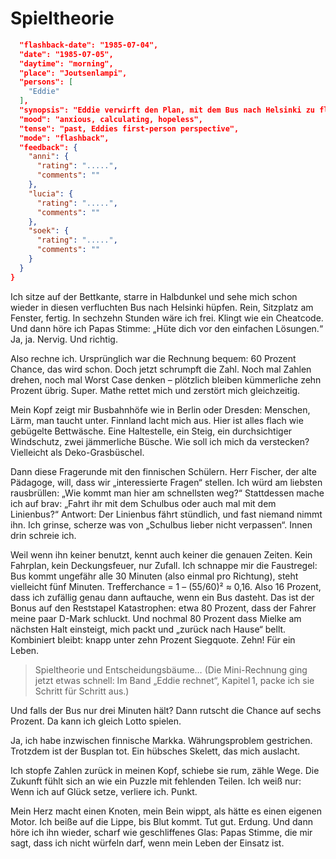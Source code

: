 # Spieltheorie

```json
  "flashback-date": "1985-07-04",
  "date": "1985-07-05",
  "daytime": "morning",
  "place": "Joutsenlampi",
  "persons": [
    "Eddie"
  ],
  "synopsis": "Eddie verwirft den Plan, mit dem Bus nach Helsinki zu fliehen – zu riskant, die Erfolgschance liegt unter zehn Prozent.",
  "mood": "anxious, calculating, hopeless",
  "tense": "past, Eddies first-person perspective",
  "mode": "flashback",
  "feedback": {
    "anni": {
      "rating": ".....",
      "comments": ""
    },
    "lucia": {
      "rating": ".....",
      "comments": ""
    },
    "soek": {
      "rating": ".....",
      "comments": ""
    }
  }
}
```

Ich sitze auf der Bettkante, starre in Halbdunkel und sehe mich schon wieder in
diesen verfluchten Bus nach Helsinki hüpfen. Rein, Sitzplatz am Fenster, fertig.
In sechzehn Stunden wäre ich frei. Klingt wie ein Cheatcode. Und dann höre ich
Papas Stimme: „Hüte dich vor den einfachen Lösungen.“ Ja, ja. Nervig. Und
richtig.

Also rechne ich. Ursprünglich war die Rechnung bequem: 60 Prozent Chance, das
wird schon. Doch jetzt schrumpft die Zahl. Noch mal Zahlen drehen, noch mal
Worst Case denken – plötzlich bleiben kümmerliche zehn Prozent übrig. Super.
Mathe rettet mich und zerstört mich gleichzeitig.

Mein Kopf zeigt mir Busbahnhöfe wie in Berlin oder Dresden: Menschen, Lärm, man
taucht unter. Finnland lacht mich aus. Hier ist alles flach wie gebügelte
Bettwäsche. Eine Haltestelle, ein Steig, ein durchsichtiger Windschutz, zwei
jämmerliche Büsche. Wie soll ich mich da verstecken? Vielleicht als
Deko-Grasbüschel.

Dann diese Fragerunde mit den finnischen Schülern. Herr Fischer, der alte
Pädagoge, will, dass wir „interessierte Fragen“ stellen. Ich würd am liebsten
rausbrüllen: „Wie kommt man hier am schnellsten weg?“ Stattdessen mache ich auf
brav: „Fahrt ihr mit dem Schulbus oder auch mal mit dem Linienbus?“ Antwort: Der
Linienbus fährt stündlich, und fast niemand nimmt ihn. Ich grinse, scherze was
von „Schulbus lieber nicht verpassen“. Innen drin schreie ich.

Weil wenn ihn keiner benutzt, kennt auch keiner die genauen Zeiten. Kein
Fahrplan, kein Deckungsfeuer, nur Zufall. Ich schnappe mir die Faustregel: Bus
kommt ungefähr alle 30 Minuten (also einmal pro Richtung), steht vielleicht fünf
Minuten. Trefferchance = 1 – (55/60)² ≈ 0,16. Also 16 Prozent, dass ich zufällig
genau dann auftauche, wenn ein Bus dasteht. Das ist der Bonus auf den Reststapel
Katastrophen: etwa 80 Prozent, dass der Fahrer meine paar D-Mark schluckt. Und
nochmal 80 Prozent dass Mielke am nächsten Halt einsteigt, mich packt und
„zurück nach Hause“ bellt. Kombiniert bleibt: knapp unter zehn Prozent
Siegquote. Zehn! Für ein Leben.

> Spieltheorie und Entscheidungsbäume…
> (Die Mini-Rechnung ging jetzt etwas schnell: Im Band „Eddie rechnet“, Kapitel 1, packe ich sie Schritt für Schritt aus.)

Und falls der Bus nur drei Minuten hält? Dann rutscht die Chance auf sechs
Prozent. Da kann ich gleich Lotto spielen.

Ja, ich habe inzwischen finnische Markka. Währungsproblem gestrichen. Trotzdem
ist der Busplan tot. Ein hübsches Skelett, das mich auslacht.

Ich stopfe Zahlen zurück in meinen Kopf, schiebe sie rum, zähle Wege. Die
Zukunft fühlt sich an wie ein Puzzle mit fehlenden Teilen. Ich weiß nur: Wenn
ich auf Glück setze, verliere ich. Punkt.

Mein Herz macht einen Knoten, mein Bein wippt, als hätte es einen eigenen Motor.
Ich beiße auf die Lippe, bis Blut kommt. Tut gut. Erdung. Und dann höre ich ihn
wieder, scharf wie geschliffenes Glas: Papas Stimme, die mir sagt, dass ich
nicht würfeln darf, wenn mein Leben der Einsatz ist.

